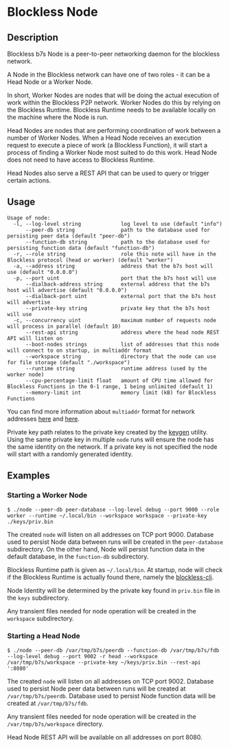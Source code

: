
# Blockless Node 

## Description

Blockless b7s Node is a peer-to-peer networking daemon for the blockless network.

A Node in the Blockless network can have one of two roles - it can be a Head Node or a Worker Node.

In short, Worker Nodes are nodes that will be doing the actual execution of work within the Blockless P2P network.
Worker Nodes do this by relying on the Blockless Runtime.
Blockless Runtime needs to be available locally on the machine where the Node is run.

Head Nodes are nodes that are performing coordination of work between a number of Worker Nodes.
When a Head Node receives an execution request to execute a piece of work (a Blockless Function), it will start a process of finding a Worker Node most suited to do this work.
Head Node does not need to have access to Blockless Runtime.

Head Nodes also serve a REST API that can be used to query or trigger certain actions.

## Usage

```console
Usage of node:
  -l, --log-level string             log level to use (default "info")
      --peer-db string               path to the database used for persisting peer data (default "peer-db")
      --function-db string           path to the database used for persisting function data (default "function-db")
  -r, --role string                  role this note will have in the Blockless protocol (head or worker) (default "worker")
  -a, --address string               address that the b7s host will use (default "0.0.0.0")
  -p, --port uint                    port that the b7s host will use
      --dialback-address string      external address that the b7s host will advertise (default "0.0.0.0")
      --dialback-port uint           external port that the b7s host will advertise
      --private-key string           private key that the b7s host will use
  -c, --concurrency uint             maximum number of requests node will process in parallel (default 10)
      --rest-api string              address where the head node REST API will listen on
      --boot-nodes strings           list of addresses that this node will connect to on startup, in multiaddr format
      --workspace string             directory that the node can use for file storage (default "./workspace")
      --runtime string               runtime address (used by the worker node)
      --cpu-percentage-limit float   amount of CPU time allowed for Blockless Functions in the 0-1 range, 1 being unlimited (default 1)
      --memory-limit int             memory limit (kB) for Blockless Functions
```

You can find more information about `multiaddr` format for network addresses [here](https://github.com/multiformats/multiaddr) and [here](https://multiformats.io/multiaddr/).

Private key path relates to the private key created by the [keygen](/cmd/keygen/README.md) utility.
Using the same private key in multiple `node` runs will ensure the node has the same identity on the network.
If a private key is not specified the node will start with a randomly generated identity.

## Examples

### Starting a Worker Node

```console
$ ./node --peer-db peer-database --log-level debug --port 9000 --role worker --runtime ~/.local/bin --workspace workspace --private-key ./keys/priv.bin
```

The created `node` will listen on all addresses on TCP port 9000.
Database used to persist Node data between runs will be created in the `peer-database` subdirectory.
On the other hand, Node will persist function data in the default database, in the `function-db` subdirectory.

Blockless Runtime path is given as `~/.local/bin`.
At startup, node will check if the Blockless Runtime is actually found there, namely the [blockless-cli](https://blockless.network/docs/cli).

Node Identity will be determined by the private key found in `priv.bin` file in the `keys` subdirectory.

Any transient files needed for node operation will be created in the `workspace` subdirectory.

### Starting a Head Node

```console
$ ./node --peer-db /var/tmp/b7s/peerdb --function-db /var/tmp/b7s/fdb --log-level debug --port 9002 -r head --workspace /var/tmp/b7s/workspace --private-key ~/keys/priv.bin --rest-api ':8080'
```

The created `node` will listen on all addresses on TCP port 9002.
Database used to persist Node peer data between runs will be created at `/var/tmp/b7s/peerdb`.
Database used to persist Node function data will be created at `/var/tmp/b7s/fdb`.

Any transient files needed for node operation will be created in the `/var/tmp/b7s/workspace` directory.

Head Node REST API will be available on all addresses on port 8080.
